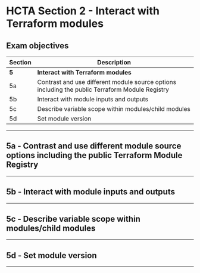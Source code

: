 # HCTA Section 2 - Interact with Terraform modules

## Exam objectives

Section | Description |
------- | ----------- |  
**5**	| **Interact with Terraform modules**
5a | Contrast and use different module source options including the public Terraform Module Registry
5b | Interact with module inputs and outputs
5c | Describe variable scope within modules/child modules
5d | Set module version

---  

## 5a	- Contrast and use different module source options including the public Terraform Module Registry

---  

## 5b - Interact with module inputs and outputs

---  

## 5c - Describe variable scope within modules/child modules

---  

## 5d - Set module version

---  
